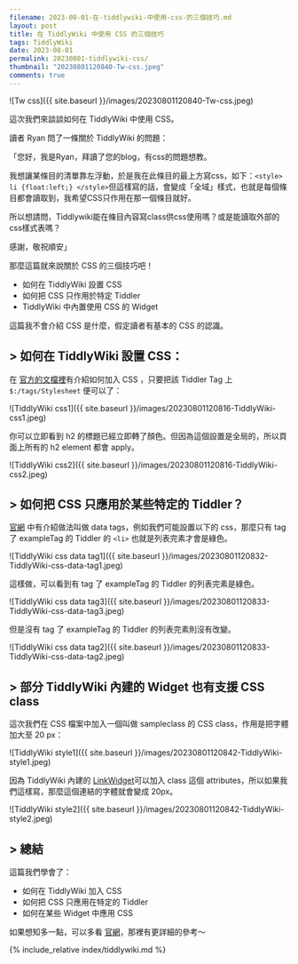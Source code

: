 ```yaml
---
filename: 2023-08-01-在-tiddlywiki-中使用-css-的三個技巧.md
layout: post
title: 在 TiddlyWiki 中使用 CSS 的三個技巧
tags: TiddlyWiki
date: 2023-08-01
permalink: 20230801-tiddlywiki-css/
thumbnail: "20230801120840-Tw-css.jpeg"
comments: true
---
```


![Tw css]({{ site.baseurl }}/images/20230801120840-Tw-css.jpeg)    


這次我們來談談如何在 TiddlyWiki 中使用 CSS。

讀者 Ryan 問了一條關於 TiddlyWiki 的問題：

「您好，我是Ryan，拜讀了您的blog，有css的問題想教。

我想讓某條目的清單靠左浮動，於是我在此條目的最上方寫css，如下：`<style> li {float:left;} </style>`但這樣寫的話，會變成「全域」樣式，也就是每個條目都會讀取到，我希望CSS只作用在那一個條目就好。

所以想請問，Tiddlywiki能在條目內容寫class供css使用嗎？或是能讀取外部的css樣式表嗎？   

感謝，敬祝順安」

那麼這篇就來說關於 CSS 的三個技巧吧！

- 如何在 TiddlyWiki 設置 CSS
- 如何把 CSS 只作用於特定 Tiddler
- TiddlyWiki 中內置使用 CSS 的 Widget

這篇我不會介紹 CSS 是什麼，假定讀者有基本的 CSS 的認識。

## > 如何在 TiddlyWiki 設置 CSS：

在 [官方的文檔裡](https://tiddlywiki.com/static/Using%2520Stylesheets.html)有介紹如何加入 CSS ，只要把該 Tiddler Tag 上 `$:/tags/Stylesheet` 便可以了：

![TiddlyWiki css1]({{ site.baseurl }}/images/20230801120816-TiddlyWiki-css1.jpeg)  

你可以立即看到 h2 的標題已經立即轉了顏色。但因為這個設置是全局的，所以頁面上所有的 h2 element 都會 apply。

![TiddlyWiki css2]({{ site.baseurl }}/images/20230801120816-TiddlyWiki-css2.jpeg)  

## > 如何把 CSS 只應用於某些特定的 Tiddler？

[官網](https://tiddlywiki.com/static/Custom%2520styles%2520by%2520data-tags.html) 中有介紹做法叫做 data tags，例如我們可能設置以下的 css，那麼只有 tag了 exampleTag 的 Tiddler 的 `<li>` 也就是列表完素才會是綠色。

![TiddlyWiki css data tag1]({{ site.baseurl }}/images/20230801120832-TiddlyWiki-css-data-tag1.jpeg)  

這樣做，可以看到有 tag 了 exampleTag 的 Tiddler 的列表完素是綠色。

![TiddlyWiki css data tag3]({{ site.baseurl }}/images/20230801120833-TiddlyWiki-css-data-tag3.jpeg)  

但是沒有 tag 了 exampleTag 的 Tiddler 的列表完素則沒有改變。

![TiddlyWiki css data tag2]({{ site.baseurl }}/images/20230801120833-TiddlyWiki-css-data-tag2.jpeg)  

## > 部分 TiddlyWiki 內建的 Widget 也有支援 CSS class

這次我們在 CSS 檔案中加入一個叫做 sampleclass 的 CSS class，作用是把字體加大至 20 px：


![TiddlyWiki style1]({{ site.baseurl }}/images/20230801120842-TiddlyWiki-style1.jpeg)  

因為 TiddlyWiki 內建的 [LinkWidget](https://tiddlywiki.com/static/LinkWidget.html)可以加入 class 這個 attributes，所以如果我們這樣寫，那麼這個連結的字體就會變成 20px。

![TiddlyWiki style2]({{ site.baseurl }}/images/20230801120842-TiddlyWiki-style2.jpeg)  


## > 總結

這篇我們學會了：

- 如何在 TiddlyWiki 加入 CSS
- 如何把 CSS 只應用在特定的 Tiddler
- 如何在某些 Widget 中應用 CSS

如果想知多一點，可以多看 [官網](https://tiddlywiki.com)，那裡有更詳細的參考～



{% include_relative index/tiddlywiki.md %}



<!--
- [在 TiddlyWiki 中使用 CSS 的三個技巧]({{ site.baseurl }}/20230801-tiddlywiki-css/)
-->
